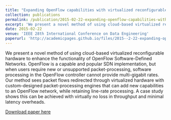 ```yaml
---
title: "Expanding OpenFlow capabilities with virtualized reconfigurable hardware"
collection: publications
permalink: /publication/2015-02-22-expanding-openflow-capabilities-with-virtualized-reconfigurable-hardware
excerpt: 'We present a novel method of using cloud-based virtualized reconfigurable hardware to enhance the functionality of OpenFlow Software-Defined Networks. OpenFlow is a capable and popular SDN implementation, but when users require new or unsupported packet-processing, software processing in the OpenFlow controller cannot provide multi-gigabit rates. Our method sees packet flows redirected through virtualized hardware with custom-designed packet-processing engines that can add new capabilities to an OpenFlow network, while retaining line-rate processing. A case study shows this can be achieved with virtually no loss in throughput and minimal latency overheads.'
date: 2015-02-22
venue: 'IEEE 28th International Conference on Data Engineering'
paperurl: 'http://academicpages.github.io/files/2015--2-22-expanding-openflow-capabilities-with-virtualized-reconfigurable-hardware.pdf'
---
```

We present a novel method of using cloud-based virtualized reconfigurable hardware to enhance the functionality of OpenFlow Software-Defined Networks. OpenFlow is a capable and popular SDN implementation, but when users require new or unsupported packet-processing, software processing in the OpenFlow controller cannot provide multi-gigabit rates. Our method sees packet flows redirected through virtualized hardware with custom-designed packet-processing engines that can add new capabilities to an OpenFlow network, while retaining line-rate processing. A case study shows this can be achieved with virtually no loss in throughput and minimal latency overheads.

[Download paper here](http://tarafdar.github.io/files/2015-02-22-expanding-openflow-capabilities-with-virtualized-reconfigurable-hardware.pdf)

